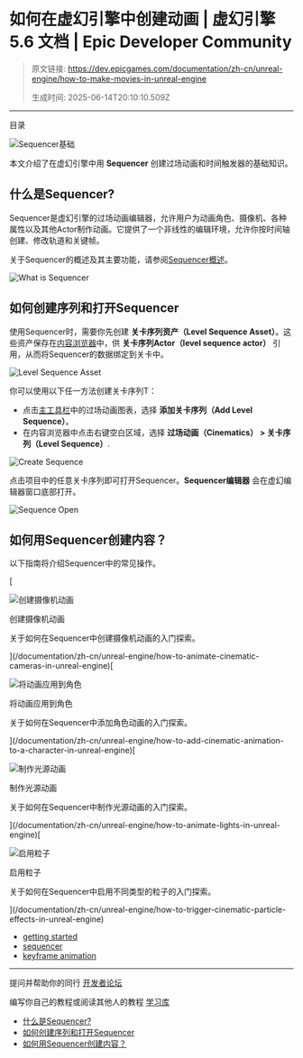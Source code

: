 # 如何在虚幻引擎中创建动画 | 虚幻引擎 5.6 文档 | Epic Developer Community

> 原文链接: https://dev.epicgames.com/documentation/zh-cn/unreal-engine/how-to-make-movies-in-unreal-engine
> 
> 生成时间: 2025-06-14T20:10:10.509Z

---

目录

![Sequencer基础](https://dev.epicgames.com/community/api/documentation/image/fb01696f-e610-49e1-b9df-4f85063b0352?resizing_type=fill&width=1920&height=335)

本文介绍了在虚幻引擎中用 **Sequencer** 创建过场动画和时间触发器的基础知识。

## 什么是Sequencer?

Sequencer是虚幻引擎的过场动画编辑器，允许用户为动画角色、摄像机、各种属性以及其他Actor制作动画。它提供了一个非线性的编辑环境，允许你按时间轴创建、修改轨道和关键帧。

关于Sequencer的概述及其主要功能，请参阅[Sequencer概述](/documentation/zh-cn/unreal-engine/unreal-engine-sequencer-movie-tool-overview)。

![What is Sequencer](https://d1iv7db44yhgxn.cloudfront.net/documentation/images/97597671-45c7-4afe-9088-4ec48cb554c6/whatis.gif)

## 如何创建序列和打开Sequencer

使用Sequencer时，需要你先创建 **关卡序列资产（Level Sequence Asset）**。这些资产保存在[内容浏览器](/documentation/zh-cn/unreal-engine/content-browser-in-unreal-engine)中，供 **关卡序列Actor（level sequence actor）** 引用，从而将Sequencer的数据绑定到关卡中。

![Level Sequence Asset](https://d1iv7db44yhgxn.cloudfront.net/documentation/images/71495b59-eb51-46ec-9648-e0f0d8d37a4d/sequenceasset.png)

你可以使用以下任一方法创建关卡序列T：

-   点击[主工具栏](/documentation/zh-cn/unreal-engine/unreal-editor-interface)中的过场动画图表，选择 **添加关卡序列（Add Level Sequence）**。
-   在内容浏览器中点击右键空白区域，选择 **过场动画（Cinematics） > 关卡序列（Level Sequence）**.

![Create Sequence](https://d1iv7db44yhgxn.cloudfront.net/documentation/images/5a02f9ac-8993-401b-ba94-77796304b383/createseq.png)

点击项目中的任意关卡序列即可打开Sequencer。**Sequencer编辑器** 会在虚幻编辑器窗口底部打开。

![Sequence Open](https://d1iv7db44yhgxn.cloudfront.net/documentation/images/1c7952bd-a077-47be-9b14-95909aefa69b/seqopen.png)

## 如何用Sequencer创建内容？

以下指南将介绍Sequencer中的常见操作。

[

![创建摄像机动画](https://d1iv7db44yhgxn.cloudfront.net/documentation/images/5f5de74f-0824-4527-b04a-814246017ec0/placeholder_topic.png)

创建摄像机动画

关于如何在Sequencer中创建摄像机动画的入门探索。





](/documentation/zh-cn/unreal-engine/how-to-animate-cinematic-cameras-in-unreal-engine)[

![将动画应用到角色](https://d1iv7db44yhgxn.cloudfront.net/documentation/images/59dc5111-53e4-4913-9d7a-01affe62a758/placeholder_topic.png)

将动画应用到角色

关于如何在Sequencer中添加角色动画的入门探索。





](/documentation/zh-cn/unreal-engine/how-to-add-cinematic-animation-to-a-character-in-unreal-engine)[

![制作光源动画](https://d1iv7db44yhgxn.cloudfront.net/documentation/images/4c14482f-b589-4344-b4b2-9e7a14fdfc9a/placeholder_topic.png)

制作光源动画

关于如何在Sequencer中制作光源动画的入门探索。





](/documentation/zh-cn/unreal-engine/how-to-animate-lights-in-unreal-engine)[

![启用粒子](https://d1iv7db44yhgxn.cloudfront.net/documentation/images/d47d45b9-a601-433a-b344-3b8083265b71/topicimage.png)

启用粒子

关于如何在Sequencer中启用不同类型的粒子的入门探索。





](/documentation/zh-cn/unreal-engine/how-to-trigger-cinematic-particle-effects-in-unreal-engine)

-   [getting started](https://dev.epicgames.com/community/search?query=getting%20started)
-   [sequencer](https://dev.epicgames.com/community/search?query=sequencer)
-   [keyframe animation](https://dev.epicgames.com/community/search?query=keyframe%20animation)

* * *

提问并帮助你的同行 [开发者论坛](https://forums.unrealengine.com/categories?tag=unreal-engine)

编写你自己的教程或阅读其他人的教程 [学习库](https://dev.epicgames.com/community/unreal-engine/learning)

-   [什么是Sequencer?](/documentation/zh-cn/unreal-engine/how-to-make-movies-in-unreal-engine#%E4%BB%80%E4%B9%88%E6%98%AFsequencer?)
-   [如何创建序列和打开Sequencer](/documentation/zh-cn/unreal-engine/how-to-make-movies-in-unreal-engine#%E5%A6%82%E4%BD%95%E5%88%9B%E5%BB%BA%E5%BA%8F%E5%88%97%E5%92%8C%E6%89%93%E5%BC%80sequencer)
-   [如何用Sequencer创建内容？](/documentation/zh-cn/unreal-engine/how-to-make-movies-in-unreal-engine#%E5%A6%82%E4%BD%95%E7%94%A8sequencer%E5%88%9B%E5%BB%BA%E5%86%85%E5%AE%B9%EF%BC%9F)